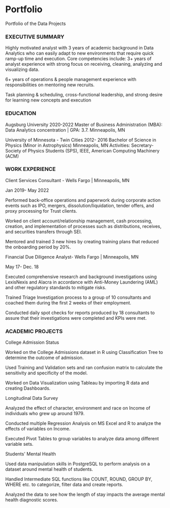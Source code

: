# Portfolio
Portfolio of the Data Projects

### EXECUTIVE SUMMARY
Highly motivated analyst with 3 years of academic background in Data Analytics who can easily adapt to new environments that require quick ramp-up time and execution. Core competencies include:
3+ years of analyst experience with strong focus on receiving, cleaning, analyzing and visualizing data.

6+ years of operations & people management experience with responsibilities on mentoring new recruits.

Task planning & scheduling, cross-functional leadership, and strong desire for learning new concepts and execution


### EDUCATION

Augsburg University 2020-2022
Master of Business Administration (MBA): Data Analytics concentration | GPA: 3.7. Minneapolis, MN

University of Minnesota - Twin Cities 2012- 2016
Bachelor of Science in Physics (Minor in Astrophysics) Minneapolis, MN
Activities: Secretary- Society of Physics Students (SPS), IEEE, American Computing Machinery (ACM)


### WORK EXPERIENCE

Client Services Consultant - Wells Fargo | Minneapolis, MN       

Jan 2019- May 2022

Performed back-office operations and paperwork during corporate action events such as IPO, mergers, dissolution/liquidation, tender offers, and proxy processing for Trust clients.

Worked on client account/relationship management, cash processing, creation, and implementation of processes such as distributions, receives, and securities transfers through SEI.

Mentored and trained 3 new hires by creating training plans that reduced the onboarding period by 20%.


Financial Due Diligence Analyst- Wells Fargo | Minneapolis, MN   

May 17- Dec. 18

Executed comprehensive research and background investigations using LexisNexis and Alacra in accordance with Anti-Money Laundering (AML) and other regulatory standards to mitigate risks.

Trained Triage Investigation process to a group of 10 consultants and coached them during the first 2 weeks of their employment.

Conducted daily spot checks for reports produced by 18 consultants to assure that their investigations were completed and KPIs were met.


### ACADEMIC PROJECTS

College Admission Status

Worked on the College Admissions dataset in R using Classification Tree to determine the outcome of admission.

Used Training and Validation sets and ran confusion matrix to calculate the sensitivity and specificity of the model.

Worked on Data Visualization using Tableau by importing R data and creating Dashboards.

Longitudinal Data Survey

Analyzed the effect of character, environment and race on Income of individuals who grew up around 1979.

Conducted multiple Regression Analysis on MS Excel and R to analyze the effects of variables on Income.

Executed Pivot Tables to group variables to analyze data among different variable sets.

Students' Mental Health

Used data manipulation skills in PostgreSQL to perform analysis on a dataset around mental health of students.

Handled Intermediate SQL functions like COUNT, ROUND, GROUP BY, WHERE etc. to categorize, filter data and create reports.
        
Analyzed the data to see how the length of stay impacts the average mental health diagnostic scores.


